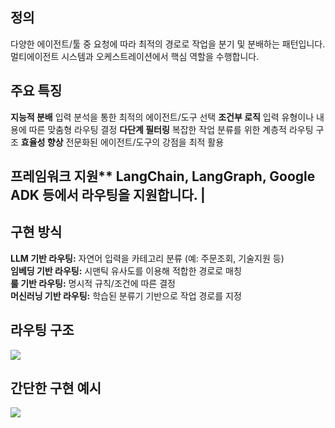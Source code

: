 
## 정의

다양한 에이전트/툴 중 요청에 따라 최적의 경로로 작업을 분기 및 분배하는 패턴입니다.  
멀티에이전트 시스템과 오케스트레이션에서 핵심 역할을 수행합니다. 

## 주요 특징

 **지능적 분배**  입력 분석을 통한 최적의 에이전트/도구 선택
 **조건부 로직**  입력 유형이나 내용에 따른 맞춤형 라우팅 결정
 **다단계 필터링**  복잡한 작업 분류를 위한 계층적 라우팅 구조
 **효율성 향상**  전문화된 에이전트/도구의 강점을 최적 활용

## 프레임워크 지원**  LangChain, LangGraph, Google ADK 등에서 라우팅을 지원합니다. |

## 구현 방식

 **LLM 기반 라우팅:** 자연어 입력을 카테고리 분류 (예: 주문조회, 기술지원 등)  
 **임베딩 기반 라우팅:** 시맨틱 유사도를 이용해 적합한 경로로 매칭  
 **룰 기반 라우팅:** 명시적 규칙/조건에 따른 결정  
 **머신러닝 기반 라우팅:** 학습된 분류기 기반으로 작업 경로를 지정  



## 라우팅 구조

![](../../../uengine-image/process-gpt/process-gpt/design-pattern/2.Routing.png)



## 간단한 구현 예시

![](../../../uengine-image/process-gpt/process-gpt/design-pattern/2.Routing2.png)


